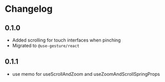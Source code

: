 # Changelog

## 0.1.0

- Added scrolling for touch interfaces when pinching
- Migrated to `@use-gesture/react`

## 0.1.1

- use memo for useScrollAndZoom and useZoomAndScrollSpringProps
